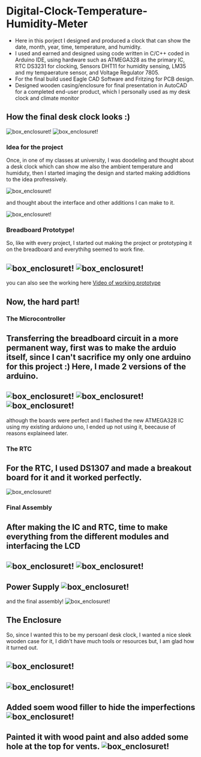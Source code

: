 # Digital-Clock-Temperature-Humidity-Meter

<ul>
  <li>Here in this porject I designed and produced a clock that can show the date, month, year, time, temperature, and humidity.</li>
  <li>I used and earned and designed using code written in C/C++ coded in Arduino IDE, using hardware such as ATMEGA328 as the primary IC, RTC DS3231 for clocking, Sensors DHT11 for humidity sensing, LM35 and my tempaerature sensor, and Voltage Regulator 7805.</li>
  <li>For the final build used Eagle CAD Software and Fritzing for PCB design.</li>
  <li>Designed wooden casing/enclosure for final presentation in AutoCAD for a completed end-user product, which I personally used as my desk clock and climate monitor</li>
</ul>  
  
## How the final desk clock looks :) 

![box_enclosuret!](img/box_enclosure9-min.png "box_enclosure")
![box_enclosuret!](img/box_enclosure10-min.png "box_enclosure")

### Idea for the project


Once, in one of my classes at university, I was doodeling and thought about a desk clock which can show me also the ambient temperature and humiduty, then I started imaging the design and started making addidtions to the idea profressively. 

![box_enclosuret!](img/idea_sketch1-min.png "box_enclosure")

and thought about the interface and other additions I can make to it. 

![box_enclosuret!](flowchart._schematic_block_diagram/LCD_interface_sketch.JPG "box_enclosure")

### Breadboard Prototype! 

So, like with every project, I started out making the project or prototyping it on the breadboard and everythihg seemed to work fine. 

![box_enclosuret!](img/bread_board_build1-min.png "box_enclosure")
![box_enclosuret!](img/bread_board_build2-min.png "box_enclosure")
---

you can also see the working here [Video of working prototype](videos/prototype1.AVI "Video of working prototype")

## Now, the hard part! 
### The Microcontroller
Transferring the breadboard circuit in a more permanent way, first was to make the arduio itself, since I can't sacrifice my only one arduino for this project :) 
Here, I made 2 versions of the arduino. 
---
![box_enclosuret!](img/arduino_boards-min.png "box_enclosure")
![box_enclosuret!](img/prototype1_arduino-min.png "box_enclosure")
![box_enclosuret!](img/prototype1_arduino_soldering-min.png "box_enclosure")
---
although the boards were perfect and I flashed the new ATMEGA328 IC using my existing arduiono uno, I ended up not using it, beecause of reasons explaineed later.
### The RTC 
For the RTC, I used DS1307 and made a breakout board for it and it worked perfectly. 
---
![box_enclosuret!](img/prototype1_RTC-min.png "box_enclosure")

### Final Assembly 
After making the IC and RTC, time to make everything from the different modules and interfacing the LCD  
---
![box_enclosuret!](img/prototype1_module_board-min.png "box_enclosure")
![box_enclosuret!](img/prototype1_module_board_soldering-min.png "box_enclosure")
---
Power Supply 
![box_enclosuret!](img/prototype1_power_supply-min.png "box_enclosure")
---
and the final assembly!
![box_enclosuret!](img/prototype_1-min.png "box_enclosure")

## The Enclosure

So, since I wanted this to be my persoanl desk clock, I wanted a nice sleek wooden case for it, I didn't have much tools or resources but, I am glad how it turned out.

![box_enclosuret!](img/box_enclosure2-min.png "box_enclosure")
---

![box_enclosuret!](img/box_enclosure3-min.png "box_enclosure")
---

Added soem wood filler to hide the imperfections
![box_enclosuret!](img/box_enclosure6-min.png "box_enclosure")
---
Painted it with wood paint and also added some hole at the top for vents. 
![box_enclosuret!](img/box_enclosure8-min.png "box_enclosure")
---





